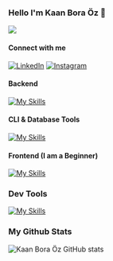 ### Hello I'm Kaan Bora Öz 👋
![](https://komarev.com/ghpvc/?username=kaanboraoz)

#### Connect with me
[![LinkedIn](https://img.shields.io/badge/LinkedIn-0077B5?style=for-the-badge&logo=linkedin&logoColor=white)](https://www.linkedin.com/in/kaan-bora-%C3%B6z-018831278/)
[![Instagram](https://img.shields.io/badge/Instagram-E4405F?style=for-the-badge&logo=instagram&logoColor=white)](https://www.instagram.com/boraatech/)

#### Backend
[![My Skills](https://skillicons.dev/icons?i=fastify,postgres)](https://skillicons.dev)

#### CLI & Database Tools
[![My Skills](https://skillicons.dev/icons?i=rust,postgres,linux)](https://skillicons.dev)

#### Frontend (I am a Beginner)
[![My Skills](https://skillicons.dev/icons?i=react,tailwind,nextjs,vue,nuxtjs)](https://skillicons.dev)

### Dev Tools
[![My Skills](https://skillicons.dev/icons?i=git,aws,stackoverflow)](https://skillicons.dev)

### My Github Stats
![Kaan Bora Öz GitHub stats](https://github-readme-stats.vercel.app/api?username=kaanboraoz&show_icons=true&theme=radical)
